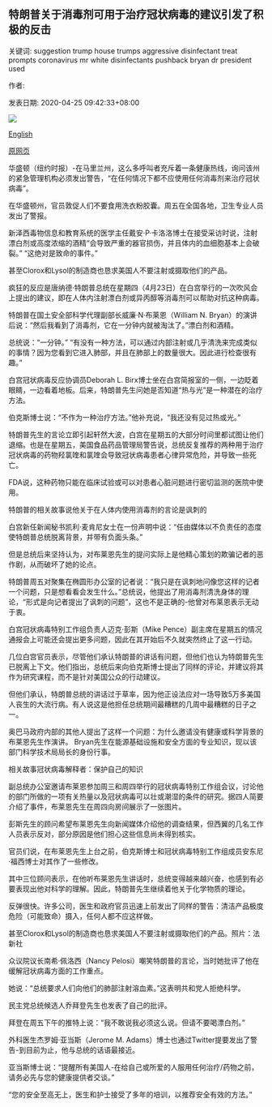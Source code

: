 ## 特朗普关于消毒剂可用于治疗冠状病毒的建议引发了积极的反击

关键词: suggestion trump house trumps aggressive disinfectant treat prompts coronavirus mr white disinfectants pushback bryan dr president used

作者: 

发表日期: 2020-04-25 09:42:33+08:00

![](https://www.straitstimes.com/sites/default/files/styles/x_large/public/articles/2020/04/25/nz_trump_250446.jpg?itok=zTvK4hZM)

[English](Trump%27s%20suggestion%20that%20disinfectants%20could%20be%20used%20to%20treat%20coronavirus%20prompts%20aggressive%20pushback.md)

[原网页](https://www.straitstimes.com/world/united-states/trumps-suggestion-that-disinfectants-could-be-used-to-treat-coronavirus-prompts)

华盛顿（纽约时报）-在马里兰州，这么多呼叫者充斥着一条健康热线，询问该州的紧急管理机构必须发出警告，“在任何情况下都不应使用任何消毒剂来治疗冠状病毒”。

在华盛顿州，官员敦促人们不要食用洗衣粉胶囊。周五在全国各地，卫生专业人员发出了警报。

新泽西毒物信息和教育系统的医学主任戴安·P·卡洛洛博士在接受采访时说，注射漂白剂或高度浓缩的酒精“会导致严重的器官损伤，并且体内的血细胞基本上会破裂。” “这绝对是致命的事件。”

甚至Clorox和Lysol的制造商也恳求美国人不要注射或摄取他们的产品。

疯狂的反应是唐纳德·特朗普总统在星期四（4月23日）在白宫举行的一次吹风会上提出的建议，即在人体内注射漂白剂或异丙醇等消毒剂可以帮助对抗这种病毒。

特朗普在国土安全部科学代理副部长威廉·N·布莱恩（William N. Bryan）的演讲后说：“然后我看到了消毒剂，它在一分钟内就被淘汰了。”漂白剂和酒精。

总统说：“一分钟。” “有没有一种方法，可以通过内部注射或几乎清洗来完成类似的事情？因为您看到它进入肺部，并且在肺部上的数量很大。因此进行检查很有趣。”

白宫冠状病毒反应协调员Deborah L. Birx博士坐在白宫简报室的一侧，一边眨着眼睛，一边看着地板。后来，特朗普先生问她是否知道“热与光”是一种潜在的治疗方法。

伯克斯博士说：“不作为一种治疗方法。”他补充说，“我还没有见过热或光。”

特朗普先生的言论立即引起轩然大波，白宫在星期五的大部分时间里都试图让他们退缩。也是在星期五，美国食品药品管理局警告说，总统反复推荐的两种用于治疗冠状病毒的药物羟氯喹和氯喹会导致冠状病毒患者心律异常危险，并导致一些死亡。

FDA说，这种药物只能在临床试验或可以对患者心脏问题进行密切监测的医院中使用。

特朗普的相关故事说他关于在人体内使用消毒剂的言论是讽刺的

白宫新任新闻秘书凯利·麦肯尼女士在一份声明中说：“任由媒体以不负责任的态度使特朗普总统脱离背景，并带有负面头条。”

但是总统后来坚持认为，对布莱恩先生的提问实际上是他精心策划的欺骗记者的恶作剧，从而破坏了她的论点。

特朗普周五对聚集在椭圆形办公室的记者说：“我只是在讽刺地问像您这样的记者一个问题，只是想看看会发生什么。”总统说，他提出了用消毒剂清洗身体的理论，“形式是向记者提出了讽刺的问题”，这也不是正确的-他曾对布莱恩表示无动于衷。

白宫冠状病毒特别工作组负责人迈克·彭斯（Mike Pence）副主席在星期五的情况通报会上可能还会提出更多问题，因此在其开始后不久就突然终止了这一行动。

几位白宫官员表示，尽管他们承认特朗普的讲话有问题，但他们也认为特朗普先生已脱离上下文。他们指出，总统后来向伯克斯博士提出了同样的评论，并建议将其作为研究课程，而不是针对美国公众的行动建议。

但他们承认，特朗普总统的讲话过于草率，因为他正设法应对一场导致5万多美国人丧生的大流行病。有人说这是他担任总统期间最糟糕的几周中最糟糕的日子之一。

奥巴马政府内部的其他人提出了这样一个问题：为什么邀请没有健康或科学背景的布莱恩先生作演讲。 Bryan先生在能源基础设施和安全方面的专业知识，现以该部门科学技术局局长的身份行事。

相关故事冠状病毒解释者：保护自己的知识

副总统办公室邀请布莱恩参加周三和周四举行的冠状病毒特别工作组会议，讨论他的部门所做的一项有关热量以及冠状病毒可以壮或潮湿的条件的研究。据四人简要介绍了事件，布莱恩先生在周四向房间展示了一张图片。

彭斯先生的顾问希望布莱恩先生向新闻媒体介绍他的调查结果，但西翼的几名工作人员表示反对，部分原因是他们担心这些信息尚未得到核实。

官员们说，在布莱恩先生上台之前，伯克斯博士和冠状病毒特别工作组成员安东尼·福西博士对其作了一些修改。

其中三位顾问表示，在他听布莱恩先生讲话时，总统变得越来越兴奋，也感到有必要表现出他对科学的理解。因此，特朗普先生继续着他关于化学物质的理论。

反弹很快。许多公司，医生和政府官员迅速上前发出了同样的警告：清洁产品极度危险（可能致命）摄入，任何人都不应这样做。



甚至Clorox和Lysol的制造商也恳求美国人不要注射或摄取他们的产品。照片：法新社



众议院议长南希·佩洛西（Nancy Pelosi）嘲笑特朗普的言论，当时她批评了他在缓解冠状病毒方面的工作重点。

她说：“总统要求人们向他们的肺部注射溶血素。”这表明共和党人拒绝科学。

民主党总统候选人乔拜登先生也发表了自己的批评。

拜登在周五下午的推特上说：“我不敢说我​​必须这么说。但请不要喝漂白剂。”

外科医生杰罗姆·亚当斯（Jerome M. Adams）博士也通过Twitter提要发出了警告-到目前为止，他与总统的话语最接近。

亚当斯博士说：“提醒所有美国人-在给自己或所爱的人服用任何治疗/药物之前，请务必先与您的健康提供者交谈。”

“您的安全至高无上，医生和护士接受了多年的培训，以推荐安全有效的方法。”